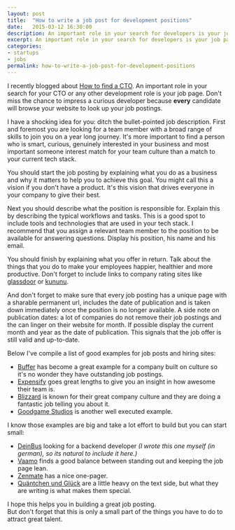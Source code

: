 ```yaml
---
layout: post
title:  "How to write a job post for development positions"
date:   2015-03-12 16:30:00
description: An important role in your search for developers is your job page. Don't miss the chance to impress a curious developer because every candidate will browse your website to look up your job postings.
excerpt: An important role in your search for developers is your job page. Don't miss the chance to impress a curious developer because every candidate will browse your website to look up your job postings.
categories:
- startups
- jobs
permalink: how-to-write-a-job-post-for-development-positions
---
```


I recently blogged about [How to find a CTO](http://blog.cto.hiv/how-to-find-a-cto/). An important role in your search for your CTO or any other development role is your job page. Don't miss the chance to impress a curious developer because **every** candidate will browse your website to look up your job postings.

I have a shocking idea for you: ditch the bullet-pointed job description. First and foremost you are looking for a team member with a broad range of skills to join you on a year long journey. It's more important to find a person who is smart, curious, genuinely interested in your business and most important someone  interest match for your team culture than a match to your current tech stack.

You should start the job posting by explaining what you do as a business and why it matters to help you to achieve this goal. You might call this a vision if you don't have a product. It's this vision that drives everyone in your company to give their best.

Next you should describe what the position is responsible for. Explain this by describing the typical workflows and tasks. This is a good spot to include tools and technologies that are used in your tech stack. I recommend that you assign a relevant team member to the position to be available for answering questions. Display his position, his name and his email.

You should finish by explaining what you offer in return. Talk about the things that you do to make your employees happier, healthier and more productive. Don't forget to include links to company rating sites like [glassdoor](http://glassdoor.com) or [kununu](http://www.kununu.com/).

And don't forget to make sure that every job posting has a unique page with a sharable permanent url, includes the date of publication and is taken down immediately once the position is no longer available. A side note on publication dates: a lot of companies do not remove their job postings and the can linger on their website for month. If possible display the current month and year as the date of publication. This signals that the job offer is still valid and up-to-date.

Below I've compile a list of good examples for job posts and hiring sites:

 - [Buffer](https://bufferapp.com/journey/back-end-developer) has become a great example for a company built on culture so it's no wonder they have outstanding job postings.
 - [Expensify](http://we.are.expensify.com/) goes great lengths to give you an insight in how awesome their team is.
 - [Blizzard](http://eu.blizzard.com/de-de/company/careers/culture.html) is known for their great company culture and they are doing a fantastic job telling you about it.
 - [Goodgame Studios](http://www.goodgamestudios.com/de/karriere/karriere-bei-goodgame/) is another well executed example.

I know those examples are big and take a lot effort to build but you can start small: 
- [DeinBus](http://mach.deinbus.de/besser/) looking for a backend developer *(I wrote this one myself (in german), so its natural to include it here.)*
- [Vaamo](http://codecraft.vaamo.de/jobs/) finds a good balance between standing out and keeping the job page lean.
- [Zenmate](https://zenmate.com/jobs/) has a nice one-pager.
- [Quäntchen und Glück](https://www.qundg.de/jobs/) are a little heavy on the text side, but what they are writing is what makes them special.

I hope this helps you in building a great job posting.  
But don't forget that this is only a small part of the things you have to do to attract great talent.
